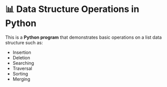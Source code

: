 # 📊 Data Structure Operations in Python  

This is a **Python program** that demonstrates basic operations on a list data structure such as:  
- Insertion  
- Deletion  
- Searching  
- Traversal  
- Sorting  
- Merging  
